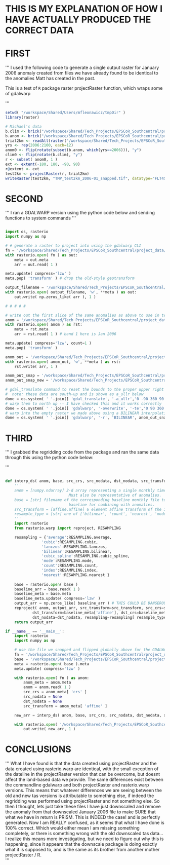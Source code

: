 # THIS IS MY EXPLANATION OF HOW I HAVE ACTUALLY PRODUCED THE CORRECT DATA 


# FIRST 
'''
I used the following code to generate a single output raster for January 2006 anomaly created from files
we have already found to be identical to the anomalies Matt has created in the past. 

This is a test of `R` package raster projectRaster function, which wraps some of gdalwarp

'''

```R
setwd( "/workspace/Shared/Users/mfleonawicz/tmpDir" )
library(raster)

# Michael's data
b.clim <- brick("/workspace/Shared/Tech_Projects/EPSCoR_Southcentral/project_data/matt_mike_test/tas_GFDL-CM3_rcp60_multiband_climatology.tif")
b.anom <- brick("/workspace/Shared/Tech_Projects/EPSCoR_Southcentral/project_data/matt_mike_test/tas_GFDL-CM3_rcp60_multiband_anomalies.tif")
trial2km <- readAll(raster("/workspace/Shared/Tech_Projects/EPSCoR_Southcentral/project_data/downscaled_minmax/GFDL-CM3/rcp60/tas/anom/tas_mean_C_ar5_GFDL-CM3_rcp60_01_2041_anom.tif"))
yrs <- rep(2006:2100, each=12)
anom0 <- flip(rotate(subset(b.anom, which(yrs==2006))), "y")
clim0 <- flip(rotate(b.clim), "y")
r <- subset( anom0, 1 )
ext <- extent(-180, 180, -90, 90)
r@extent <- ext
test2km <- projectRaster(r, trial2km)
writeRaster(test2km, "TMP_test2km_2006-01_snapped.tif", datatype="FLT4S", overwrite=TRUE)
```


# SECOND 
'''
I ran a GDALWARP version using the python code below and sending functions to system commands
'''

```python

import os, rasterio
import numpy as np

# # generate a raster to project into using the gdalwarp CLI
fn = '/workspace/Shared/Tech_Projects/EPSCoR_Southcentral/project_data/downscaled/GFDL-CM3/rcp60/tas/tas_mean_C_ar5_GFDL-CM3_rcp60_01_2006.tif'
with rasterio.open( fn ) as out:
	meta = out.meta
	arr = out.read( 1 )

meta.update( compress='lzw' )
meta.pop( 'transform' ) # drop the old-style geotransform

output_filename = '/workspace/Shared/Tech_Projects/EPSCoR_Southcentral/project_data/testwarp/tas_mean_C_ar5_GFDL-CM3_rcp60_01_2006_anom.tif' 
with rasterio.open( output_filename, 'w', **meta ) as out:
	out.write( np.zeros_like( arr ), 1 )

# # # # # 

# write out the first slice of the same anomalies as above to use in test
anom = '/workspace/Shared/Tech_Projects/EPSCoR_Southcentral/project_data/matt_mike_test/tas_GFDL-CM3_rcp60_multiband_anomalies.tif'
with rasterio.open( anom ) as rst:
	meta = rst.meta
	arr = rst.read( 1 ) # band 1 here is Jan 2006 

meta.update( compress='lzw', count=1 )
meta.pop( 'transform' )

anom_out = '/workspace/Shared/Tech_Projects/EPSCoR_Southcentral/project_data/testwarp/tas_mean_C_ar5_GFDL-CM3_rcp60_01_2006_anom_LR.tif'
with rasterio.open( anom_out, 'w', **meta ) as rst:
	rst.write( arr, 1 )

anom_out_snap = '/workspace/Shared/Tech_Projects/EPSCoR_Southcentral/project_data/testwarp/tas_mean_C_ar5_GFDL-CM3_rcp60_01_2006_anom_LR_SNAPPED.tif'
anom_out_snap_new = '/workspace/Shared/Tech_Projects/EPSCoR_Southcentral/project_data/testwarp/tas_mean_C_ar5_GFDL-CM3_rcp60_01_2006_anom_LR_SNAPPED_FLIPPED.tif'

# gdal_translate command to reset the bounds to the proper upper right corners in the acceptable space.
#  note: these data are south-up and is shown as a_ullr below
done = os.system( ' '.join([ 'gdal_translate', '-a_ullr','0 -90 360 90', anom_out, anom_out_snap ]) )
# warp them to north up -- I have checked this and it works correctly
done = os.system( ' '.join([ 'gdalwarp', '-overwrite', '-te','0 90 360 -90', anom_out_snap, anom_out_snap_new ]) )
# warp into the empty raster we made above using a BILINEAR interpolation
done = os.system( ' '.join([ 'gdalwarp', '-r', 'BILINEAR', anom_out_snap_new, output_filename ]) )

```

# THIRD

'''
I grabbed the regridding code from the package and ran the same data through this using the python code below:

'''

```python

def interp_ds( anom, base, src_crs, src_nodata, dst_nodata, src_transform, resample_type='bilinear',*args, **kwargs ):
	'''	
	anom = [numpy.ndarray] 2-d array representing a single monthly timestep of the data to be downscaled. 
							Must also be representative of anomalies.
	base = [str] filename of the corresponding baseline monthly file to use as template and downscale 
							baseline for combining with anomalies.
	src_transform = [affine.affine] 6 element affine transform of the input anomalies. [should be greenwich-centered]
	resample_type = [str] one of ['bilinear', 'count', 'nearest', 'mode', 'cubic', 'index', 'average', 'lanczos', 'cubic_spline']
	'''	
	import rasterio
	from rasterio.warp import reproject, RESAMPLING

	resampling = {'average':RESAMPLING.average,
				'cubic':RESAMPLING.cubic,
				'lanczos':RESAMPLING.lanczos,
				'bilinear':RESAMPLING.bilinear,
				'cubic_spline':RESAMPLING.cubic_spline,
				'mode':RESAMPLING.mode,
				'count':RESAMPLING.count,
				'index':RESAMPLING.index,
				'nearest':RESAMPLING.nearest }
	
	base = rasterio.open( base )
	baseline_arr = base.read( 1 )
	baseline_meta = base.meta
	baseline_meta.update( compress='lzw' )
	output_arr = np.zeros_like( baseline_arr ) # THIS COULD BE DANGEROUS?
	reproject( anom, output_arr, src_transform=src_transform, src_crs=src_crs, src_nodata=src_nodata, \
			dst_transform=baseline_meta['affine'], dst_crs=baseline_meta['crs'],\
			dst_nodata=dst_nodata, resampling=resampling[ resample_type ], SOURCE_EXTRA=1000 )
	return output_arr

if __name__ == '__main__':
	import rasterio
	import numpy as np

	# use the file we snapped and flipped globally above for the GDALWARP example
	fn = '/workspace/Shared/Tech_Projects/EPSCoR_Southcentral/project_data/testwarp/tas_mean_C_ar5_GFDL-CM3_rcp60_01_2006_anom_LR_SNAPPED_FLIPPED.tif'
	base = '/workspace/Shared/Tech_Projects/EPSCoR_Southcentral/project_data/testwarp/tas_mean_C_ar5_GFDL-CM3_rcp60_01_2006_anom.tif'
	meta = rasterio.open( base ).meta 
 	meta.update( compress='lzw' )

	with rasterio.open( fn ) as anom:
		anom_meta = anom.meta
		anom = anom.read( 1 )
		src_crs = anom_meta[ 'crs' ]
		src_nodata = None
		dst_nodata = None
		src_transform = anom_meta[ 'affine' ]

	new_arr = interp_ds( anom, base, src_crs, src_nodata, dst_nodata, src_transform )

	with rasterio.open( '/workspace/Shared/Tech_Projects/EPSCoR_Southcentral/project_data/testwarp/warped_3338_from_PCLL.tif', 'w', **meta ) as out:
		out.write( new_arr, 1 )

```

# CONCLUSIONS

'''
What I have found is that the data created using projectRaster and the data created using rasterio.warp are identical, with the small 
exception of the dateline in the projectRaster version that can be overcome, but doesnt affect the land-based data we provide. The same 
differences exist between the commandline gdalwarp and both projectRaster and rasterio.warp versions. This means that whatever differences we
are seeing between the old and new tas versions is attributable to something else, if indeed the regridding was performed using projectRaster
and not something else. So then I thought, lets just take these files I have just downscaled and remove the anomaly from that downscaled January
2006 file to make SURE that what we have in return is PRISM.  This is INDEED the case! and is perfectly generated.  Now I am REALLY confused, 
as it seems that what I have done is 100% correct. Which would either mean I am missing something completely, or there is something wrong with 
the old downscaled tas data...  I realize this means more investigating, but we need to figure out why this is happening, since it appears that
the downscale package is doing exactly what it is supposed to, and is the same as its brother from another mother projectRaster / R.  
'''